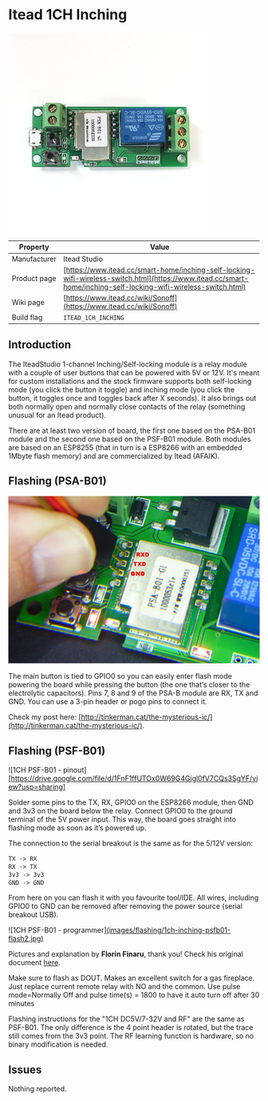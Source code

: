 # Itead 1CH Inching

![Sonoff 1CH Inching](images/devices/itead-1ch-inching.jpg)

|Property|Value|
|---|---|
|Manufacturer|Itead Studio|
|Product page|[https://www.itead.cc/smart-home/inching-self-locking-wifi-wireless-switch.html](https://www.itead.cc/smart-home/inching-self-locking-wifi-wireless-switch.html)|
|Wiki page|[https://www.itead.cc/wiki/Sonoff](https://www.itead.cc/wiki/Sonoff)|
|Build flag|`ITEAD_1CH_INCHING`|

## Introduction

The IteadStudio 1-channel Inching/Self-locking module is a relay module with a couple of user buttons that can be powered with 5V or 12V. It's meant for custom installations and the stock firmware supports both self-locking mode (you click the button it toggle) and inching mode (you click the button, it toggles once and toggles back after X seconds). It also brings out both normally open and normally close contacts of the relay (something unusual for an Itead product).

There are at least two version of board, the first one based on the PSA-B01 module and the second one based on the PSF-B01 module. Both modules are based on an ESP8255 (that in turn is a ESP8266 with an embedded 1Mbyte flash memory) and are commercialized by Itead (AFAIK).

## Flashing (PSA-B01)

![1CH - close shot](images/flashing/1ch-inching-flash.jpg)

The main button is tied to GPIO0 so you can easily enter flash mode powering the board while pressing the button (the one that’s closer to the electrolytic capacitors). Pins 7, 8 and 9 of the PSA-B module are RX, TX and GND. You can use a 3-pin header or pogo pins to connect it.

Check my post here: [http://tinkerman.cat/the-mysterious-ic/](http://tinkerman.cat/the-mysterious-ic/).

## Flashing (PSF-B01)

![1CH PSF-B01 - pinout][https://drive.google.com/file/d/1FnF1ffUTOx0W69G4Gigl0fV7CQs3SgYF/view?usp=sharing]

Solder some pins to the TX, RX, GPIO0 on the ESP8266 module, then GND and 3v3 on the board below the relay. Connect GPIO0 to the ground terminal of the 5V power input. This way, the board goes straight into flashing mode as soon as it’s powered up.

The connection to the serial breakout is the same as for the 5/12V version:

    TX -> RX
    RX -> TX
    3v3 -> 3v3
    GND -> GND

From here on you can flash it with you favourite tool/IDE. All wires, including GPIO0 to GND can be removed after removing the power source (serial breakout USB).

![1CH PSF-B01 - programmer][(images/flashing/1ch-inching-psfb01-flash2.jpg)](images/flashing/1ch-inching-psfb01-flash2.jpg)

Pictures and explanation by **Florin Finaru**, thank you! Check his original document [here](https://docs.google.com/document/d/1B37Lv4ATsoNzSFv7-rVEFn2rBZTA1oadgdXeNPQj4ZM/edit).

Make sure to flash as DOUT. Makes an excellent switch for a gas fireplace. Just replace current remote relay with NO and the common. Use pulse mode=Normally Off and pulse time(s) = 1800 to have it auto turn off after 30 minutes

Flashing instructions for the "1CH DC5V/7-32V and RF" are the same as PSF-B01. The only difference is the 4 point header is rotated, but the trace still comes from the 3v3 point. The RF learning function is hardware, so no binary modification is needed.

## Issues
 
Nothing reported.